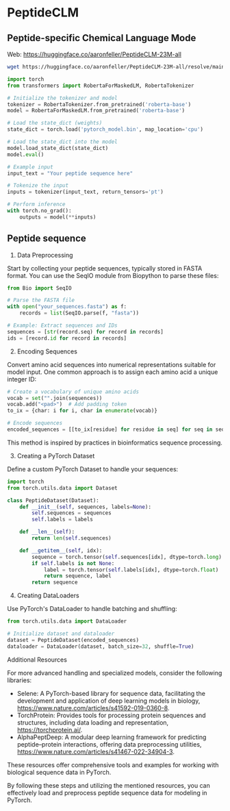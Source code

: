 # PeptideCLM

## Peptide-specific Chemical Language Mode

Web: <https://huggingface.co/aaronfeller/PeptideCLM-23M-all>

```bash
wget https://huggingface.co/aaronfeller/PeptideCLM-23M-all/resolve/main/pytorch_model.bin
```

```python
import torch
from transformers import RobertaForMaskedLM, RobertaTokenizer

# Initialize the tokenizer and model
tokenizer = RobertaTokenizer.from_pretrained('roberta-base')
model = RobertaForMaskedLM.from_pretrained('roberta-base')

# Load the state_dict (weights)
state_dict = torch.load('pytorch_model.bin', map_location='cpu')

# Load the state_dict into the model
model.load_state_dict(state_dict)
model.eval()

# Example input
input_text = "Your peptide sequence here"

# Tokenize the input
inputs = tokenizer(input_text, return_tensors='pt')

# Perform inference
with torch.no_grad():
    outputs = model(**inputs)
```

## Peptide sequence

1. Data Preprocessing

Start by collecting your peptide sequences, typically stored in FASTA format. You can use the SeqIO module from Biopython to parse 
these files:

```python
from Bio import SeqIO

# Parse the FASTA file
with open("your_sequences.fasta") as f:
    records = list(SeqIO.parse(f, "fasta"))

# Example: Extract sequences and IDs
sequences = [str(record.seq) for record in records]
ids = [record.id for record in records]
```

2. Encoding Sequences

Convert amino acid sequences into numerical representations suitable for model input. One common approach is to assign each amino acid 
a unique integer ID:

```python
# Create a vocabulary of unique amino acids
vocab = set("".join(sequences))
vocab.add("<pad>")  # Add padding token
to_ix = {char: i for i, char in enumerate(vocab)}

# Encode sequences
encoded_sequences = [[to_ix[residue] for residue in seq] for seq in sequences]
```

This method is inspired by practices in bioinformatics sequence processing.

3. Creating a PyTorch Dataset

Define a custom PyTorch Dataset to handle your sequences:

```python
import torch
from torch.utils.data import Dataset

class PeptideDataset(Dataset):
    def __init__(self, sequences, labels=None):
        self.sequences = sequences
        self.labels = labels

    def __len__(self):
        return len(self.sequences)

    def __getitem__(self, idx):
        sequence = torch.tensor(self.sequences[idx], dtype=torch.long)
        if self.labels is not None:
            label = torch.tensor(self.labels[idx], dtype=torch.float)
            return sequence, label
        return sequence
```

4. Creating DataLoaders

Use PyTorch's DataLoader to handle batching and shuffling:

```python
from torch.utils.data import DataLoader

# Initialize dataset and dataloader
dataset = PeptideDataset(encoded_sequences)
dataloader = DataLoader(dataset, batch_size=32, shuffle=True)
```

Additional Resources

For more advanced handling and specialized models, consider the following libraries:

- Selene: A PyTorch-based library for sequence data, facilitating the development and application of deep learning models in biology, <https://www.nature.com/articles/s41592-019-0360-8>.
- TorchProtein: Provides tools for processing protein sequences and structures, including data loading and representation, <https://torchprotein.ai/>.
- AlphaPeptDeep: A modular deep learning framework for predicting peptide–protein interactions, offering data preprocessing utilities, <https://www.nature.com/articles/s41467-022-34904-3>.

These resources offer comprehensive tools and examples for working with biological sequence data in PyTorch.

By following these steps and utilizing the mentioned resources, you can effectively load and preprocess peptide sequence data for 
modeling in PyTorch.

